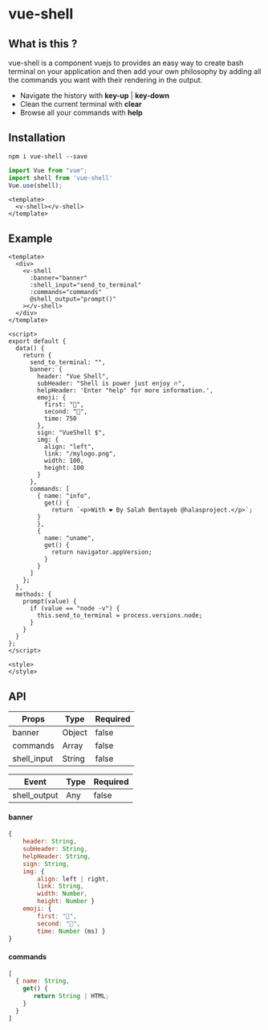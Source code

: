 # vue-shell

## What is this ?

vue-shell is a component vuejs to provides an easy way to create bash terminal on your application and then add your own philosophy by adding all the commands you want with their rendering in the output.

- Navigate the history with **key-up** | **key-down**
- Clean the current terminal with **clear**
- Browse all your commands with **help**

## Installation 

```
npm i vue-shell --save
```

```js
import Vue from "vue";
import shell from 'vue-shell'
Vue.use(shell);
```

```vue
<template>
  <v-shell></v-shell>
</template>
```



## Example

```vue
<template>
  <div>
    <v-shell
      :banner="banner"
      :shell_input="send_to_terminal"
      :commands="commands"
      @shell_output="prompt()"
    ></v-shell>
  </div>
</template>

<script>
export default {
  data() {
    return {
      send_to_terminal: "",
      banner: {
        header: "Vue Shell",
        subHeader: "Shell is power just enjoy 🔥",
        helpHeader: 'Enter "help" for more information.',
        emoji: {
          first: "🔅",
          second: "🔆",
          time: 750
        },
        sign: "VueShell $",
        img: {
          align: "left",
          link: "/mylogo.png",
          width: 100,
          height: 100
        }
      },
      commands: [
        { name: "info",
          get() {
            return `<p>With ❤️ By Salah Bentayeb @halasproject.</p>`;
        }
        },
        {
          name: "uname",
          get() {
            return navigator.appVersion;
          }
        }
      ]
    };
  },
  methods: {
    prompt(value) {
      if (value == "node -v") {
        this.send_to_terminal = process.versions.node;
      }
    }
  }
};
</script>

<style>
</style>
```



## API

| Props       | Type   | Required |
| ----------- | ------ | -------- |
| banner      | Object | false    |
| commands    | Array  | false    |
| shell_input | String | false    |

| Event        | Type | Required |
| ------------ | ---- | -------- |
| shell_output | Any  | false    |

#### banner 

```js
{
    header: String,
	subHeader: String,
	helpHeader: String,
	sign: String,
	img: {
   		align: left | right,
  		link: String,
    	width: Number,
    	height: Number }
	emoji: {
    	first: "🔅",
    	second: "🔆",
    	time: Number (ms) }
}
```

#### commands

```javascript
[
  { name: String,
    get() {
       return String | HTML;
    }
  }
]
```

